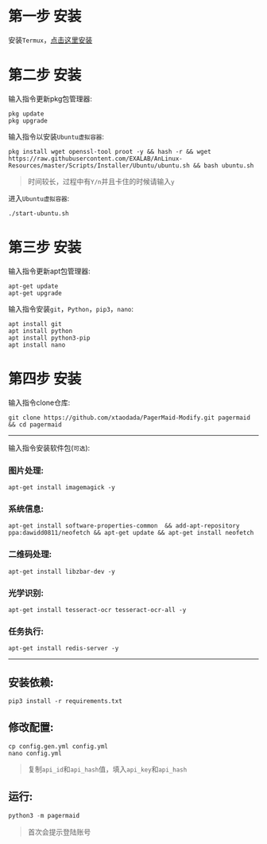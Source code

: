 # 第一步 安装

安装`Termux`，[点击这里安装](https://f-droid.org/repo/com.termux_117.apk)

# 第二步 安装

输入指令更新pkg包管理器:

```shell
pkg update
pkg upgrade
```

输入指令以安装`Ubuntu虚拟容器`:

```shell
pkg install wget openssl-tool proot -y && hash -r && wget https://raw.githubusercontent.com/EXALAB/AnLinux-Resources/master/Scripts/Installer/Ubuntu/ubuntu.sh && bash ubuntu.sh
```

> 时间较长，过程中有`Y/n`并且卡住的时候请输入`y`

进入`Ubuntu虚拟容器`:

```shell
./start-ubuntu.sh
```

# 第三步 安装

输入指令更新apt包管理器:

```shell
apt-get update
apt-get upgrade
```

输入指令安装`git`，`Python`，`pip3`，`nano`:

```shell
apt install git
apt install python
apt install python3-pip
apt install nano
```

# 第四步 安装

输入指令clone仓库:

```git
git clone https://github.com/xtaodada/PagerMaid-Modify.git pagermaid && cd pagermaid
```

---

输入指令安装软件包(`可选`):

### 图片处理:

```shell
apt-get install imagemagick -y
```

### 系统信息:

```shell
apt-get install software-properties-common  && add-apt-repository ppa:dawidd0811/neofetch && apt-get update && apt-get install neofetch
```

### 二维码处理:

```shell
apt-get install libzbar-dev -y
```

### 光学识别:

```shell
apt-get install tesseract-ocr tesseract-ocr-all -y
```

### 任务执行:

```shell
apt-get install redis-server -y
```

---

## 安装依赖:

```shell
pip3 install -r requirements.txt
```

## 修改配置:

```shell
cp config.gen.yml config.yml
nano config.yml
```

> 复制`api_id`和`api_hash`值，填入`api_key`和`api_hash`

## 运行:

```python
python3 -m pagermaid
```

> 首次会提示登陆账号
